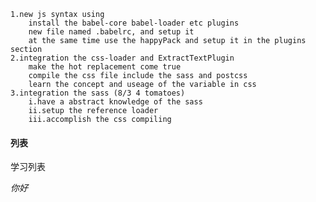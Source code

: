 
    1.new js syntax using
        install the babel-core babel-loader etc plugins
        new file named .babelrc, and setup it
        at the same time use the happyPack and setup it in the plugins section
    2.integration the css-loader and ExtractTextPlugin
        make the hot replacement come true
        compile the css file include the sass and postcss
        learn the concept and useage of the variable in css
    3.integration the sass (8/3 4 tomatoes)
        i.have a abstract knowledge of the sass
        ii.setup the reference loader
        iii.accomplish the css compiling
#### 列表
学习列表

_你好_